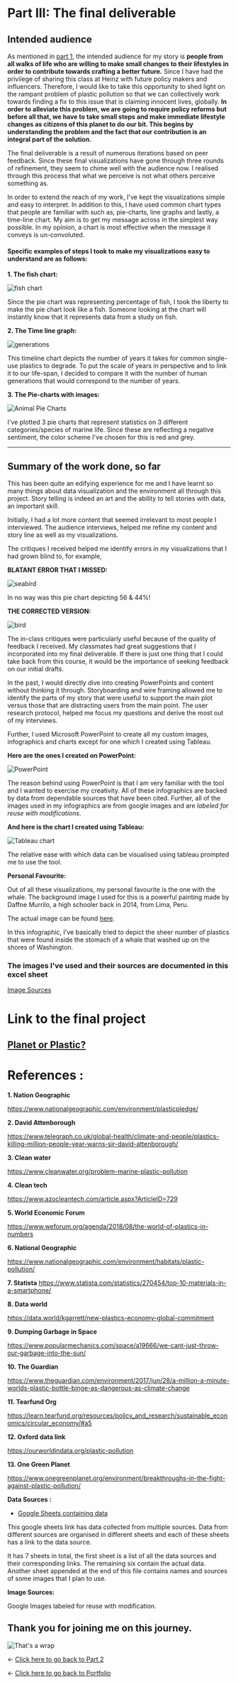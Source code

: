 # Part III: The final deliverable

## Intended audience

As mentioned in [part 1](/final_project_shreya.md), the intended audience for my story is **people from all walks of life who are willing to make small changes to their lifestyles in order to contribute towards crafting a better future.** Since I have had the privilege of sharing this class at Heinz with future policy makers and influencers. Therefore, I would like to take this opportunity to shed light on the rampant problem of plastic pollution so that we can collectively work towards finding a fix to this issue that is claiming innocent lives, globally. **In order to alleviate this problem, we are going to require policy reforms but before all that, we have to take small steps and make immediate lifestyle changes as citizens of this planet to do our bit. This begins by understanding the problem and the fact that our contribution is an integral part of the solution.**

The final deliverable is a result of numerous iterations based on peer feedback. Since these final visualizations have gone through three rounds of refinement, they seem to chime well with the audience now. I realised through this process that what we perceive is not what others perceive something as.

In order to extend the reach of my work, I've kept the visualizations simple and easy to interpret. In addition to this, I have used common chart types that people are familiar with such as, pie-charts, line graphs and lastly, a time-line chart. My aim is to get my message across in the simplest way possible. In my opinion, a chart is most effective when the message it conveys is un-convoluted.

#### Specific examples of steps I took to make my visualizations easy to understand are as follows:

**1. The fish chart:**

![fish chart](98percentfishchart.png)

Since the pie chart was representing percentage of fish, I took the liberty to make the pie chart look like a fish. Someone looking at the chart will instantly know that it represents data from a study on fish.

**2. The Time line graph:**

![generations](line_graph.png)

This timeline chart depicts the number of years it takes for common single-use plastics to degrade. To put the scale of years in perspective and to link it to our life-span, I decided to compare it with the number of human generations that would correspond to the number of years.


**3. The Pie-charts with images:**

![Animal Pie Charts](pie_charts_animals.png)

I've plotted 3 pie charts that represent statistics on 3 different categories/species of marine life. Since these are reflecting a negative sentiment, the color scheme I've chosen for this is red and grey.

------------------------------------------------------------------------------------------------------------------------------

## Summary of the work done, so far

This has been quite an edifying experience for me and I have learnt so many things about data visualization and the environment all through this project. Story telling is indeed an art and the ability to tell stories with data, an important skill.

Initially, I had a lot more content that seemed irrelevant to most people I interviewed. The audience interviews, helped me refine my content and story line as well as my visualizations.

The critiques I received helped me identify errors in my visualizations that I had grown blind to, for example,

**BLATANT ERROR THAT I MISSED:**

![seabird](seabird.png)

In no way was this pie chart depicting 56 & 44%!

**THE CORRECTED VERSION:**

![bird](bird.png)

The in-class critiques were particularly useful because of the quality of feedback I received. My classmates had great suggestions that I incorporated into my final deliverable. If there is just one thing that I could take back from this course, it would be the importance of seeking feedback on our initial drafts.

In the past, I would directly dive into creating PowerPoints and content without thinking it through. Storyboarding and wire framing allowed me to identify the parts of my story that were useful to support the main plot versus those that are distracting users from the main point. The user research protocol, helped me focus my questions and derive the most out of my interviews.

Further, I used Microsoft PowerPoint to create all my custom images, infographics and charts except for one which I created using Tableau. 

**Here are the ones I created on PowerPoint:**

![PowerPoint](infographics.png)

The reason behind using PowerPoint is that I am very familiar with the tool and I wanted to exercise my creativity. All of these infographics are backed by data from dependable sources that have been cited. Further, all of the images used in my infographics are from google images and are _labeled for reuse with modifications_.

**And here is the chart I created using Tableau:**

![Tableau chart](exponential_increase_in_plastic_production.png)

The relative ease with which data can be visualised using tableau prompted me to use the tool.

**Personal Favourite:**

Out of all these visualizations, my personal favourite is the one with the whale. The background image I used for this is a powerful painting made by Daffne Murrilo, a high schooler back in 2014, from Lima, Peru.

The actual image can be found [here](https://bowseat.org/gallery/plastic-whale/).

In this infographic, I've basically tried to depict the sheer number of plastics that were found inside the stomach of a whale that washed up on the shores of Washington.

### The images I've used and their sources are documented in this excel sheet

[Image Sources](https://docs.google.com/spreadsheets/d/1XvUMh-gJKoEXJXd64z43LbWM1I6PPfVx9TdyhwOnaXs/edit?usp=sharing)

# Link to the final project

## [Planet or Plastic?](https://carnegiemellon.shorthandstories.com/planet-or-plastic-/index.html)


# References :

**1. Nation Geographic** 

https://www.nationalgeographic.com/environment/plasticpledge/

**2. David Attenborough**

https://www.telegraph.co.uk/global-health/climate-and-people/plastics-killing-million-people-year-warns-sir-david-attenborough/

**3. Clean water** 

https://www.cleanwater.org/problem-marine-plastic-pollution

**4. Clean tech**

https://www.azocleantech.com/article.aspx?ArticleID=729

**5. World Economic Forum** 

https://www.weforum.org/agenda/2018/08/the-world-of-plastics-in-numbers

**6. National Geographic**

https://www.nationalgeographic.com/environment/habitats/plastic-pollution/

**7. Statista** 
https://www.statista.com/statistics/270454/top-10-materials-in-a-smartphone/

**8. Data world** 

https://data.world/kgarrett/new-plastics-economy-global-commitment

**9. Dumping Garbage in Space** 

https://www.popularmechanics.com/space/a19666/we-cant-just-throw-our-garbage-into-the-sun/

**10. The Guardian**

https://www.theguardian.com/environment/2017/jun/28/a-million-a-minute-worlds-plastic-bottle-binge-as-dangerous-as-climate-change

**11. Tearfund Org**

https://learn.tearfund.org/resources/policy_and_research/sustainable_economics/circular_economy/#a5

**12. Oxford data link**

https://ourworldindata.org/plastic-pollution

**13. One Green Planet**

https://www.onegreenplanet.org/environment/breakthroughs-in-the-fight-against-plastic-pollution/

**Data Sources :** 

- [Google Sheets containing data](https://docs.google.com/spreadsheets/d/1AHCi-UIvZsHg_qm53ricrzInUJc23C5QepnS6lw2utg/edit?usp=sharing)

This google sheets link has data collected from multiple sources. Data from different sources are organised in different sheets and each of these sheets has a link to the data source.

It has 7 sheets in total, the first sheet is a list of all the data sources and their corresponding links. The remaining six contain the actual data. Another sheet appended at the end of this file contains names and sources of some images that I plan to use.

**Image Sources:**

Google Images labeled for reuse with modification.

## Thank you for joining me on this journey.

![That's a wrap](/itsawrap.jpeg)

<- [Click here to go back to Part 2](/final_project_part2_shreya.md)


<- [Click here to go back to Portfolio](/README.md)
